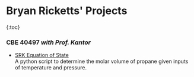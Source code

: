 # Bryan Ricketts' Projects  
{:toc}

### CBE 40497 *with Prof. Kantor*
* [SRK Equation of State](https://brickett.github.io/CBE40497-EoS)   
A python script to determine the molar volume of propane given inputs of temperature and pressure.
